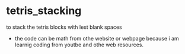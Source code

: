 # tetris_stacking
to stack the tetris blocks with lest blank spaces

* the code can be math from othe website or webpage because i am learnig coding from youtbe and othe web resources.
